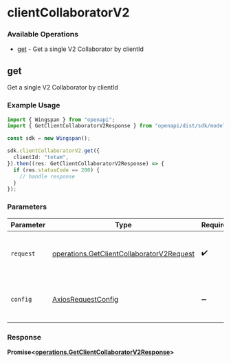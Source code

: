 # clientCollaboratorV2

### Available Operations

* [get](#get) - Get a single V2 Collaborator by clientId

## get

Get a single V2 Collaborator by clientId

### Example Usage

```typescript
import { Wingspan } from "openapi";
import { GetClientCollaboratorV2Response } from "openapi/dist/sdk/models/operations";

const sdk = new Wingspan();

sdk.clientCollaboratorV2.get({
  clientId: "totam",
}).then((res: GetClientCollaboratorV2Response) => {
  if (res.statusCode == 200) {
    // handle response
  }
});
```

### Parameters

| Parameter                                                                                              | Type                                                                                                   | Required                                                                                               | Description                                                                                            |
| ------------------------------------------------------------------------------------------------------ | ------------------------------------------------------------------------------------------------------ | ------------------------------------------------------------------------------------------------------ | ------------------------------------------------------------------------------------------------------ |
| `request`                                                                                              | [operations.GetClientCollaboratorV2Request](../../models/operations/getclientcollaboratorv2request.md) | :heavy_check_mark:                                                                                     | The request object to use for the request.                                                             |
| `config`                                                                                               | [AxiosRequestConfig](https://axios-http.com/docs/req_config)                                           | :heavy_minus_sign:                                                                                     | Available config options for making requests.                                                          |


### Response

**Promise<[operations.GetClientCollaboratorV2Response](../../models/operations/getclientcollaboratorv2response.md)>**

